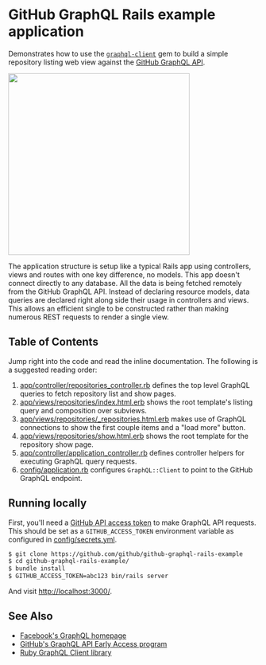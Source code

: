 # GitHub GraphQL Rails example application

Demonstrates how to use the [`graphql-client`](http://github.com/github/graphql-client) gem to build a simple repository listing web view against the [GitHub GraphQL API](https://developer.github.com/early-access/graphql).

<img width="365" src="https://cloud.githubusercontent.com/assets/137/18425026/a9929d7a-78f0-11e6-9fd4-f478470ad10b.png">

The application structure is setup like a typical Rails app using controllers, views and routes with one key difference, no models. This app doesn't connect directly to any database. All the data is being fetched remotely from the GitHub GraphQL API. Instead of declaring resource models, data queries are declared right along side their usage in controllers and views. This allows an efficient single to be constructed rather than making numerous REST requests to render a single view.

## Table of Contents

Jump right into the code and read the inline documentation. The following is a suggested reading order:

1. [app/controller/repositories_controller.rb](https://github.com/github/github-graphql-rails-example/blob/master/app/controllers/repositories_controller.rb) defines the top level GraphQL queries to fetch repository list and show pages.
2. [app/views/repositories/index.html.erb](https://github.com/github/github-graphql-rails-example/blob/master/app/views/repositories/index.html.erb) shows the root template's listing query and composition over subviews.
3. [app/views/repositories/_repositories.html.erb]( https://github.com/github/github-graphql-rails-example/blob/master/app/views/repositories/_repositories.html.erb) makes use of GraphQL connections to show the first couple items and a "load more" button.
4. [app/views/repositories/show.html.erb](https://github.com/github/github-graphql-rails-example/blob/master/app/views/repositories/show.html.erb) shows the root template for the repository show page.
5.  [app/controller/application_controller.rb](https://github.com/github/github-graphql-rails-example/blob/master/app/controllers/application_controller.rb) defines controller helpers for executing GraphQL query requests.
6. [config/application.rb](https://github.com/github/github-graphql-rails-example/blob/master/config/application.rb) configures `GraphQL::Client` to point to the GitHub GraphQL endpoint.

## Running locally

First, you'll need a [GitHub API access token](https://help.github.com/articles/creating-an-access-token-for-command-line-use) to make GraphQL API requests. This should be set as a `GITHUB_ACCESS_TOKEN` environment variable as configured in [config/secrets.yml](https://github.com/github/github-graphql-rails-example/blob/master/config/secrets.yml).

``` sh
$ git clone https://github.com/github/github-graphql-rails-example
$ cd github-graphql-rails-example/
$ bundle install
$ GITHUB_ACCESS_TOKEN=abc123 bin/rails server
```

And visit [http://localhost:3000/](http://localhost:3000/).

## See Also

* [Facebook's GraphQL homepage](http://graphql.org/)
* [GitHub's GraphQL API Early Access program](https://developer.github.com/early-access/graphql)
* [Ruby GraphQL Client library](https://github.com/github/graphql-client)

